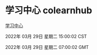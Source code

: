 # 学习中心 colearnhub
[学习中心](http://59.174.25.134:56308/colearnhub/)

2022年 03月 29日 星期二 15:00:02 CST

2022年 03月 29日 星期二 07:00:02 GMT
